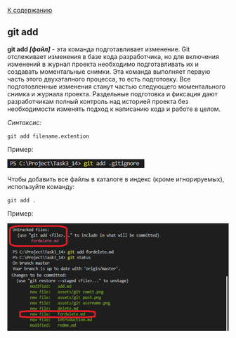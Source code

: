 [К содержанию](./README.md)
<!--git add-->
## git add
**git add *[файл]*** - эта команда подготавливает изменение. Git отслеживает изменения в базе кода разработчика, но для включения изменений в журнал проекта необходимо подготавливать их и создавать моментальные снимки. Эта команда выполняет первую часть этого двухэтапного процесса, то есть подготовку. Все подготовленные изменения станут частью следующего моментального снимка и журнала проекта. Раздельные подготовка и фиксация дают разработчикам полный контроль над историей проекта без необходимости изменять подход к написанию кода и работе в целом.

_Cинтаксис:_
```
git add filename.extention
```
Пример:

![git add ignore.png](./assets/git%20add%20ignore.png)

Чтобы добавить все файлы в каталоге в индекс (кроме игнорируемых), используйте команду:
```
git add .
```
Пример:

![git add.png](./assets/git%20add.png)